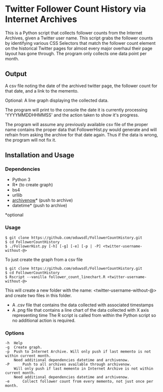 # Twitter Follower Count History via Internet Archives
This is a Python script that collects follower counts from the Internet Archives, given a Twitter user name. This script grabs the follower counts by identifying various CSS Selectors that match the follower count element on the historical Twitter pages for almost every major overhaul their page layout has gone through. The program only collects one data point per month.

## Output
A csv file noting the date of the archived twitter page, the follower count for that date, and a link to the memento.

Optional: A line graph displaying the collected data.

The program will print to the console the date it is currently processing 'YYYYMMDDHHMMSS' and the action taken to show it's progress.

The program will assume any previously available csv file of the proper name contains the proper data that FollowerHist.py would generate and will refrain from asking the archive for that date again. Thus if the data is wrong, the program will not fix it.

## Installation and Usage
### Dependencies
* Python 3
* R* (to create graph)
* bs4
* urllib
* [archivenow](https://github.com/oduwsdl/archivenow)* (push to archive)
* datetime* (push to archive)

*optional

### Usage
```shell
$ git clone https://github.com/oduwsdl/FollowerCountHistory.git
$ cd FollowerCountHistory
$ ./FollowerHist.py [-h] [-g] [-e] [-p | -P] <twitter-username-without-@>
```
To just create the graph from a csv file
```shell
$ git clone https://github.com/oduwsdl/FollowerCountHistory.git
$ cd FollowerCountHistory
$ Rscript --vanilla follower_count_linechart.R <twitter-username-without-@>
```
This will create a new folder with the name: <twitter-username-without-@> and create two files in this folder.
* A .csv file that contains the data collected with associated timestamps
* A .png file that contains a line chart of the data collected with X axis representing time
The R script is called from within the Python script so no additional action is required.

### Options
```
-h	Help
-g	Create graph.
-p	Push to Internet Archive. Will only push if last memento is not within current month. 
 	Need additional dependencies datetime and archivenow.	
-P    	Push to all archives available through archivenow. 
 	Will only push if last memento in Internet Archive is not within current month. 
 	Need additional dependencies datetime and archivenow.	
-e    	Collect follower count from every memento, not just once per month.
```
